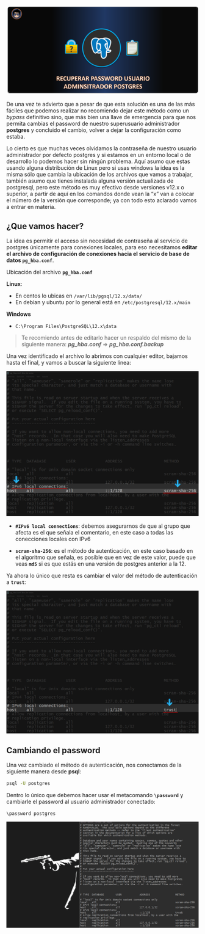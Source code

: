 [comment]: <> (Author: Marco Contreras Herrera)
[comment]: <> (Email: enidev911@gmail.com)

![banner](./assets/banner.png)

<a name="top"></a>

 
De una vez te advierto que a pesar de que esta solución es una de las más fáciles que podemos realizar no recomiendo dejar este método como un *bypass* definitivo sino, que más bien una llave de emergencia para que nos permita cambias el password de nuestro superusuario administrador **postgres** y concluido el cambio, volver a dejar la configuración como estaba.

Lo cierto es que muchas veces olvidamos la contraseña de nuestro usuario administrador por defecto postgres y si estamos en un entorno local o de desarrollo lo podemos hacer sin ningún problema. Aquí asumo que estas usando alguna distribución de Linux pero si usas windows la idea es la misma sólo que cambia la ubicación de los archivos que vamos a trabajar, también asumo que tienes instalada alguna versión actualizada de postgresql, pero este método es muy efectivo desde versiones v12.x o superior, a partir de aquí en los comandos donde vean la “x” van a colocar el número de la versión que corresponde; ya con todo esto aclarado vamos a entrar en materia.


## ¿Que vamos hacer?

La idea es permitir el acceso sin necesidad de contraseña al servicio de postgres únicamente para conexiones locales, para eso necesitamos **editar el archivo de configuración de conexiones hacia el servicio de base de datos `pg_hba.conf`**.


Ubicación del archivo **`pg_hba.conf`**

**Linux**: 

- En centos lo ubicas en `/var/lib/pgsql/12.x/data/`
- En debian y ubuntu por lo general está en `/etc/postgresql/12.x/main`

**Windows**

- `C:\Program Files\PostgreSQL\12.x\data`


> Te recomiendo antes de editarlo hacer un respaldo del mismo de la siguiente manera: ***pg_hba.conf*** => ***pg_hba.conf.backup***


Una vez identificado el archivo lo abrimos con cualquier editor, bajamos hasta el final, y vamos a buscar la siguiente línea:  

![pg_hba.conf](./assets/pg_hba_windows.png)

- **`#IPv6 local connections`**: debemos asegurarnos de que al grupo que afecta es el que señala el comentario, en este caso a todas las conecciones locales con IPv6

- **`scram-sha-256`**: es el método de autenticación, en este caso basado en el algoritmo que señala, es posible que en vez de este valor, puede que veas  **`md5`** si es que estás en una versión de postgres anterior a la 12.


Ya ahora lo único que resta es cambiar el valor del método de autenticación a **`trust`**:


![pg_hba.conf](./assets/pg_hba_trust.png)


## Cambiando el password


Una vez cambiado el método de autenticación, nos conectamos de la siguiente manera desde **psql**: 


```bash
psql -U postgres
```

Dentro lo único que debemos hacer usar el metacomando **`\password`** y cambiarle el password al usuario administrador conectado:  

```psql
\password postgres
```

![cambio de password aplicado](./assets/cambio-de-password-aplicado.gif)
